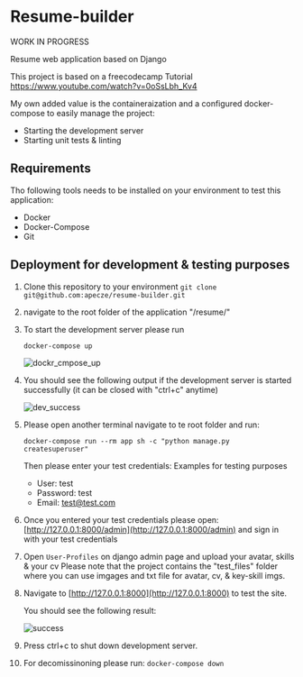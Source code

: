 # Resume-builder

WORK IN PROGRESS

Resume web application based on Django

This project is based on a freecodecamp Tutorial https://www.youtube.com/watch?v=0oSsLbh_Kv4

My own added value is the containeraization and a configured docker-compose to easily manage the project:
 - Starting the development server
 - Starting unit tests & linting

## Requirements

Tho following tools needs to be installed on your environment to test this application:
 - Docker
 - Docker-Compose
 - Git

## Deployment for development & testing purposes

 1. Clone this repository to your environment `git clone git@github.com:apecze/resume-builder.git`
 2. navigate to the root folder of the application "/resume/"
 3. To start the development server please run
    ```
    docker-compose up
    ```
    ![dockr_cmpose_up](https://github.com/user-attachments/assets/723d5391-56c6-4d9f-8eee-aea143e3fde9)

 4. You should see the following output if the development server is started successfully (it can be closed with "ctrl+c" anytime)

    ![dev_success](https://github.com/user-attachments/assets/c901e403-0978-43e7-a1fd-1ddccd205b1f)

 5. Please open another terminal navigate to te root folder and run:
    ```
    docker-compose run --rm app sh -c "python manage.py createsuperuser"
    ```
    Then please enter your test credentials:
    Examples for testing purposes
     - User: test
     - Password: test
     - Email: test@test.com

 7. Once you entered your test credentials please open: [http://127.0.0.1:8000/admin](http://127.0.0.1:8000/admin) and sign in with your test credentials
 8. Open `User-Profiles` on django admin page and upload your avatar, skills & your cv
    Please note that the project contains the "test_files" folder where you can use imgages and txt file for avatar, cv, & key-skill imgs.
 9. Navigate to [http://127.0.0.1:8000](http://127.0.0.1:8000) to test the site.

    You should see the following result:

    ![success](https://github.com/user-attachments/assets/fd43c532-7b35-4665-bba6-9ff039893813)

 10. Press ctrl+c to shut down development server.
 11. For decomissinoning please run: `docker-compose down`
